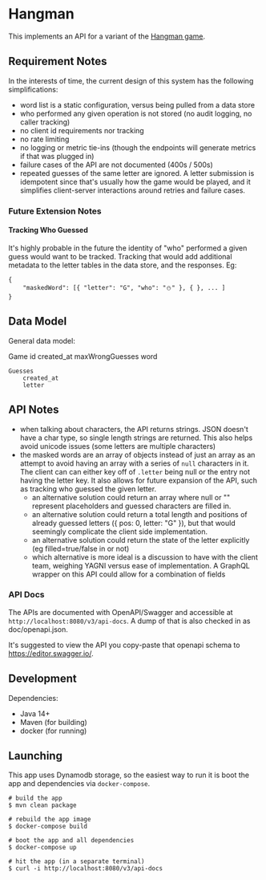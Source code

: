 # Hangman

This implements an API for a variant of the [Hangman game](https://en.wikipedia.org/wiki/Hangman_(game)).

## Requirement Notes

In the interests of time, the current design of this system has the following simplifications:

* word list is a static configuration, versus being pulled from a data store
* who performed any given operation is not stored (no audit logging, no caller tracking)
* no client id requirements nor tracking
* no rate limiting
* no logging or metric tie-ins (though the endpoints will generate metrics if that was plugged in)
* failure cases of the API are not documented (400s / 500s)
* repeated guesses of the same letter are ignored. A letter submission is idempotent since that's usually how the game would be played, and it simplifies client-server interactions around retries and failure cases.

### Future Extension Notes

#### Tracking Who Guessed
It's highly probable in the future the identity of "who" performed a given guess would want to be tracked.
Tracking that would add additional metadata to the letter tables in the data store, and the responses. Eg:

```
{
    "maskedWord": [{ "letter": "G", "who": "⛄️" }, { }, ... ]
}
```

## Data Model

General data model:

Game
    id
    created_at
    maxWrongGuesses
    word

    Guesses
        created_at
        letter

## API Notes

* when talking about characters, the API returns strings. JSON doesn't have a char type, so single length strings are returned. This also helps avoid unicode issues (some letters are multiple characters)
* the masked words are an array of objects instead of just an array as an attempt to avoid having an array with a series of `null` characters in it. The client can can either key off of `.letter` being null or the entry not having the letter key. It also allows for future expansion of the API, such as tracking who guessed the given letter.
    * an alternative solution could return an array where null or "" represent placeholders and guessed characters are filled in.
    * an alternative solution could return a total length and positions of already guessed letters ({ pos: 0, letter: "G" }), but that would seemingly complicate the client side implementation.
    * an alternative solution could return the state of the letter explicitly (eg filled=true/false in or not)
    * which alternative is more ideal is a discussion to have with the client team, weighing YAGNI versus ease of implementation. A GraphQL wrapper on this API could allow for a combination of fields


### API Docs
The APIs are documented with OpenAPI/Swagger and accessible at `http://localhost:8080/v3/api-docs`. A dump of that is also checked in as doc/openapi.json.

It's suggested to view the API you copy-paste that openapi schema to https://editor.swagger.io/.

## Development

Dependencies:

* Java 14+
* Maven (for building)
* docker (for running)

## Launching

This app uses Dynamodb storage, so the easiest way to run it is boot the app and dependencies via `docker-compose`.

```
# build the app
$ mvn clean package

# rebuild the app image
$ docker-compose build

# boot the app and all dependencies
$ docker-compose up

# hit the app (in a separate terminal)
$ curl -i http://localhost:8080/v3/api-docs


```
